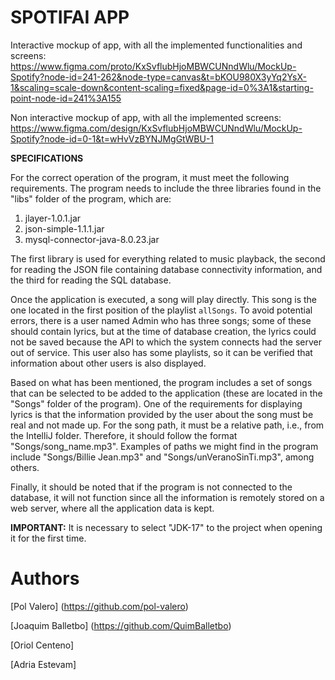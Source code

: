 # SPOTIFAI APP


Interactive mockup of app, with all the implemented functionalities and screens: https://www.figma.com/proto/KxSvflubHjoMBWCUNndWlu/MockUp-Spotify?node-id=241-262&node-type=canvas&t=bKOU980X3yYq2YsX-1&scaling=scale-down&content-scaling=fixed&page-id=0%3A1&starting-point-node-id=241%3A155

Non interactive mockup of app, with all the implemented screens:  
https://www.figma.com/design/KxSvflubHjoMBWCUNndWlu/MockUp-Spotify?node-id=0-1&t=wHvVzBYNJMgGtWBU-1

**SPECIFICATIONS**

For the correct operation of the program, it must meet the following requirements. The program needs to include the three libraries found in the "libs" folder of the program, which are:

1. jlayer-1.0.1.jar
2. json-simple-1.1.1.jar
3. mysql-connector-java-8.0.23.jar

The first library is used for everything related to music playback, the second for reading the JSON file containing database connectivity information, and the third for reading the SQL database.

Once the application is executed, a song will play directly. This song is the one located in the first position of the playlist `allSongs`. To avoid potential errors, there is a user named Admin who has three songs; some of these should contain lyrics, but at the time of database creation, the lyrics could not be saved because the API to which the system connects had the server out of service. This user also has some playlists, so it can be verified that information about other users is also displayed.

Based on what has been mentioned, the program includes a set of songs that can be selected to be added to the application (these are located in the "Songs" folder of the program). One of the requirements for displaying lyrics is that the information provided by the user about the song must be real and not made up. For the song path, it must be a relative path, i.e., from the IntelliJ folder. Therefore, it should follow the format "Songs/song_name.mp3". Examples of paths we might find in the program include "Songs/Billie Jean.mp3" and "Songs/unVeranoSinTi.mp3", among others.

Finally, it should be noted that if the program is not connected to the database, it will not function since all the information is remotely stored on a web server, where all the application data is kept.

**IMPORTANT:** It is necessary to select "JDK-17" to the project when opening it for the first time.

# Authors
[Pol Valero] (https://github.com/pol-valero)

[Joaquim Balletbo] (https://github.com/QuimBalletbo)

[Oriol Centeno] 

[Adria Estevam]